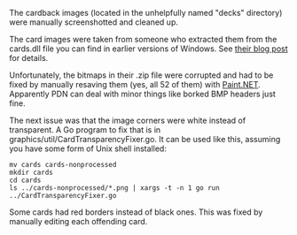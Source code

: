 The cardback images (located in the unhelpfully named "decks" directory) were manually screenshotted and cleaned up.

The card images were taken from someone who extracted them from the cards.dll file you can find in earlier versions of Windows. See [their blog post](http://www.catonmat.net/blog/cards-dll/) for details.

Unfortunately, the bitmaps in their .zip file were corrupted and had to be fixed by manually resaving them (yes, all 52 of them) with [Paint.NET](http://www.getpaint.net/index.html). Apparently PDN can deal with minor things like borked BMP headers just fine.

The next issue was that the image corners were white instead of transparent. A Go program to fix that is in graphics/util/CardTransparencyFixer.go. It can be used like this, assuming you have some form of Unix shell installed:

    mv cards cards-nonprocessed
    mkdir cards
    cd cards
    ls ../cards-nonprocessed/*.png | xargs -t -n 1 go run ../CardTransparencyFixer.go

Some cards had red borders instead of black ones. This was fixed by manually editing each offending card.